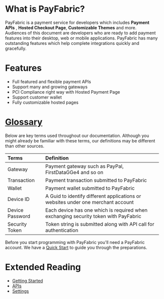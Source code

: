 # What is PayFabric?
PayFabric is a payment service for developers which includes **Payment APIs** , **Hosted Checkout Page**, **Customizable Themes** and more. Audiences of this document are developers who are ready to add payment features into their desktop, web or mobile applications. PayFabric has many outstanding features which help complete integrations quickly and gracefully.

# Features

* Full featured and flexible payment APIs
* Support many and growing gateways
* PCI Compliance right way with Hosted Payment Page
* Support customer wallet
* Fully customizable hosted pages


# [Glossary](#glossary)

Below are key terms used throughout our documentation. Although you might already be familiar with these terms, our definitions may be different than other sources.

| Terms        | Definition| 
| :-------------|:-------------| 
| Gateway| Payment gateway such as PayPal, FirstDataGGe4 and so on | 
| Transaction| Payment transaction submitted to PayFabric | 
| Wallet | Payment wallet submitted to PayFabric |
| Device ID| A Guid to identify different applications or websites under one merchant account|  
| Device Password| Each device has one which is required when exchanging security token with PayFabric|  
| Security Token| Token string is submitted along with API call for authentication |


Before you start programming with PayFabric you'll need a PayFabric account. We have a [Quick Start](https://github.com/PayFabric/Portal/wiki) to guide you through the preparations. 

# Extended Reading
* [Getting Started](https://github.com/PayFabric/Portal/wiki)
* [APIs](https://github.com/PayFabric/PayFabric-APIs)
* [Settings](https://github.com/PayFabric/Portal/wiki/PayFabric-Settings)
